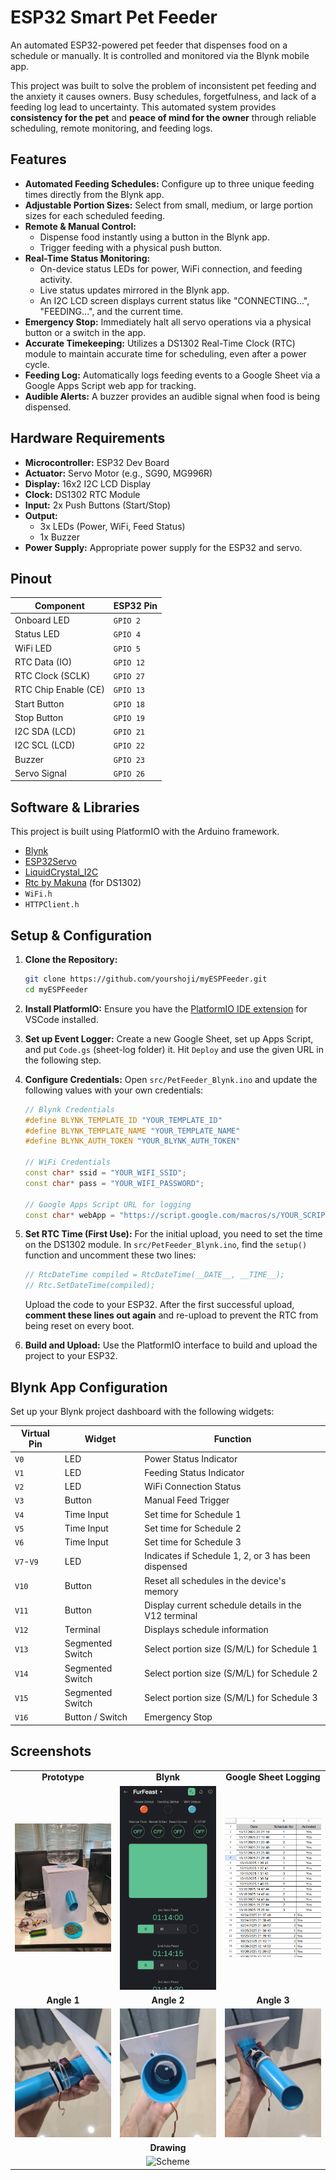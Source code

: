# ESP32 Smart Pet Feeder

An automated ESP32-powered pet feeder that dispenses food on a schedule or manually. It is controlled and monitored via the Blynk mobile app.

This project was built to solve the problem of inconsistent pet feeding and the anxiety it causes owners. Busy schedules, forgetfulness, and lack of a feeding log lead to uncertainty. This automated system provides **consistency for the pet** and **peace of mind for the owner** through reliable scheduling, remote monitoring, and feeding logs.

## Features

*   **Automated Feeding Schedules:** Configure up to three unique feeding times directly from the Blynk app.
*   **Adjustable Portion Sizes:** Select from small, medium, or large portion sizes for each scheduled feeding.
*   **Remote & Manual Control:**
    *   Dispense food instantly using a button in the Blynk app.
    *   Trigger feeding with a physical push button.
*   **Real-Time Status Monitoring:**
    *   On-device status LEDs for power, WiFi connection, and feeding activity.
    *   Live status updates mirrored in the Blynk app.
    *   An I2C LCD screen displays current status like "CONNECTING...", "FEEDING...", and the current time.
*   **Emergency Stop:** Immediately halt all servo operations via a physical button or a switch in the app.
*   **Accurate Timekeeping:** Utilizes a DS1302 Real-Time Clock (RTC) module to maintain accurate time for scheduling, even after a power cycle.
*   **Feeding Log:** Automatically logs feeding events to a Google Sheet via a Google Apps Script web app for tracking.
*   **Audible Alerts:** A buzzer provides an audible signal when food is being dispensed.

## Hardware Requirements

*   **Microcontroller:** ESP32 Dev Board
*   **Actuator:** Servo Motor (e.g., SG90, MG996R)
*   **Display:** 16x2 I2C LCD Display
*   **Clock:** DS1302 RTC Module
*   **Input:** 2x Push Buttons (Start/Stop)
*   **Output:**
    *   3x LEDs (Power, WiFi, Feed Status)
    *   1x Buzzer
*   **Power Supply:** Appropriate power supply for the ESP32 and servo.

## Pinout

| Component          | ESP32 Pin      |
| ------------------ | -------------- |
| Onboard LED        | `GPIO 2`       |
| Status LED         | `GPIO 4`       |
| WiFi LED           | `GPIO 5`       |
| RTC Data (IO)      | `GPIO 12`      |
| RTC Clock (SCLK)   | `GPIO 27`      |
| RTC Chip Enable (CE) | `GPIO 13`      |
| Start Button       | `GPIO 18`      |
| Stop Button        | `GPIO 19`      |
| I2C SDA (LCD)      | `GPIO 21`      |
| I2C SCL (LCD)      | `GPIO 22`      |
| Buzzer             | `GPIO 23`      |
| Servo Signal       | `GPIO 26`      |

## Software & Libraries

This project is built using PlatformIO with the Arduino framework.

*   [Blynk](https://github.com/blynkkk/blynk-library)
*   [ESP32Servo](https://github.com/madhephaestus/ESP32Servo)
*   [LiquidCrystal_I2C](https://github.com/johnrickman/LiquidCrystal_I2C)
*   [Rtc by Makuna](https://github.com/Makuna/Rtc) (for DS1302)
*   `WiFi.h`
*   `HTTPClient.h`

## Setup & Configuration

1.  **Clone the Repository:**
    ```bash
    git clone https://github.com/yourshoji/myESPFeeder.git
    cd myESPFeeder
    ```

2.  **Install PlatformIO:** Ensure you have the [PlatformIO IDE extension](https://platformio.org/platformio-ide) for VSCode installed.

3.  **Set up Event Logger:** Create a new Google Sheet, set up Apps Script, and put `Code.gs` (sheet-log folder) it. Hit `Deploy` and use the given URL in the following step.

4.  **Configure Credentials:** Open `src/PetFeeder_Blynk.ino` and update the following values with your own credentials:

    ```cpp
    // Blynk Credentials
    #define BLYNK_TEMPLATE_ID "YOUR_TEMPLATE_ID"
    #define BLYNK_TEMPLATE_NAME "YOUR_TEMPLATE_NAME"
    #define BLYNK_AUTH_TOKEN "YOUR_BLYNK_AUTH_TOKEN"

    // WiFi Credentials
    const char* ssid = "YOUR_WIFI_SSID";
    const char* pass = "YOUR_WIFI_PASSWORD";

    // Google Apps Script URL for logging
    const char* webApp = "https://script.google.com/macros/s/YOUR_SCRIPT_ID/exec";
    ```
    
5.  **Set RTC Time (First Use):** For the initial upload, you need to set the time on the DS1302 module. In `src/PetFeeder_Blynk.ino`, find the `setup()` function and uncomment these two lines:
    ```cpp
    // RtcDateTime compiled = RtcDateTime(__DATE__, __TIME__);
    // Rtc.SetDateTime(compiled);
    ```
    Upload the code to your ESP32. After the first successful upload, **comment these lines out again** and re-upload to prevent the RTC from being reset on every boot.

6.  **Build and Upload:** Use the PlatformIO interface to build and upload the project to your ESP32.

## Blynk App Configuration

Set up your Blynk project dashboard with the following widgets:

| Virtual Pin | Widget                   | Function                                           |
| ----------- | ------------------------ | -------------------------------------------------- |
| `V0`        | LED                      | Power Status Indicator                             |
| `V1`        | LED                      | Feeding Status Indicator                           |
| `V2`        | LED                      | WiFi Connection Status                             |
| `V3`        | Button                   | Manual Feed Trigger                                |
| `V4`        | Time Input               | Set time for Schedule 1                            |
| `V5`        | Time Input               | Set time for Schedule 2                            |
| `V6`        | Time Input               | Set time for Schedule 3                            |
| `V7`-`V9`   | LED                      | Indicates if Schedule 1, 2, or 3 has been dispensed|
| `V10`       | Button                   | Reset all schedules in the device's memory         |
| `V11`       | Button                   | Display current schedule details in the V12 terminal|
| `V12`       | Terminal                 | Displays schedule information                      |
| `V13`       | Segmented Switch         | Select portion size (S/M/L) for Schedule 1         |
| `V14`       | Segmented Switch         | Select portion size (S/M/L) for Schedule 2         |
| `V15`       | Segmented Switch         | Select portion size (S/M/L) for Schedule 3         |
| `V16`       | Button / Switch          | Emergency Stop                                     |

## Screenshots
<table width="100%">
  <tr>
    <td align="center" width="33%"><strong>Prototype</strong></td>
    <td align="center" width="33%"><strong>Blynk</strong></td>
    <td align="center" width="33%"><strong>Google Sheet Logging</strong></td>
  </tr>
  <tr>
    <td><img src="https://github.com/yourshoji/myESPFeeder/blob/main/img/model.jpg" alt="Prototype" width="100%"></td>
    <td><img src="https://github.com/yourshoji/myESPFeeder/blob/main/img/blynk.jpg" alt="Blynk" width="100%"></td>
    <td><img src="https://github.com/yourshoji/myESPFeeder/blob/main/img/logger.png" alt="Logger" width="100%"></td>
  </tr>
  
  <tr>
    <td align="center"><strong>Angle 1</strong></td>
    <td align="center"><strong>Angle 2</strong></td>
    <td align="center"><strong>Angle 3</strong></td>
  </tr>
  <tr>
    <td><img src="https://github.com/yourshoji/myESPFeeder/blob/main/img/compo3.jpg" alt="Angle1" width="100%"></td>
    <td><img src="https://github.com/yourshoji/myESPFeeder/blob/main/img/compo2.jpg" alt="Angle2" width="100%"></td>
    <td><img src="https://github.com/yourshoji/myESPFeeder/blob/main/img/compo1.jpg" alt="Angle3" width="100%"></td>
  </tr>

  <tr>
    <td align="center" colspan="3"><strong>Drawing</strong></td>
  </tr>
  <tr>
    <td align="center" colspan="3">
      <img src="https://github.com/yourshoji/myESPFeeder/blob/main/img/feeder.png" alt="Scheme" width="33%">
    </td>
  </tr>
</table>
